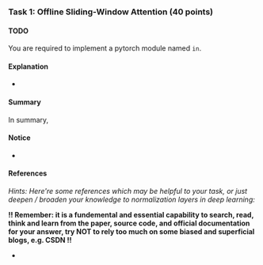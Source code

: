### Task 1: Offline Sliding-Window Attention (40 points)

#### TODO

You are required to implement a pytorch module named `` in ``.


#### Explanation

* 

#### Summary

In summary, 


#### Notice

* 


#### References

*Hints: Here're some references which may be helpful to your task, or just deepen / broaden your knowledge to normalization layers in deep learning:*

**!! Remember: it is a fundemental and essential capability to search, read, think and learn from the paper, source code, and official documentation for your answer, try NOT to rely too much on some biased and superficial blogs, e.g. CSDN !!**

* []()
